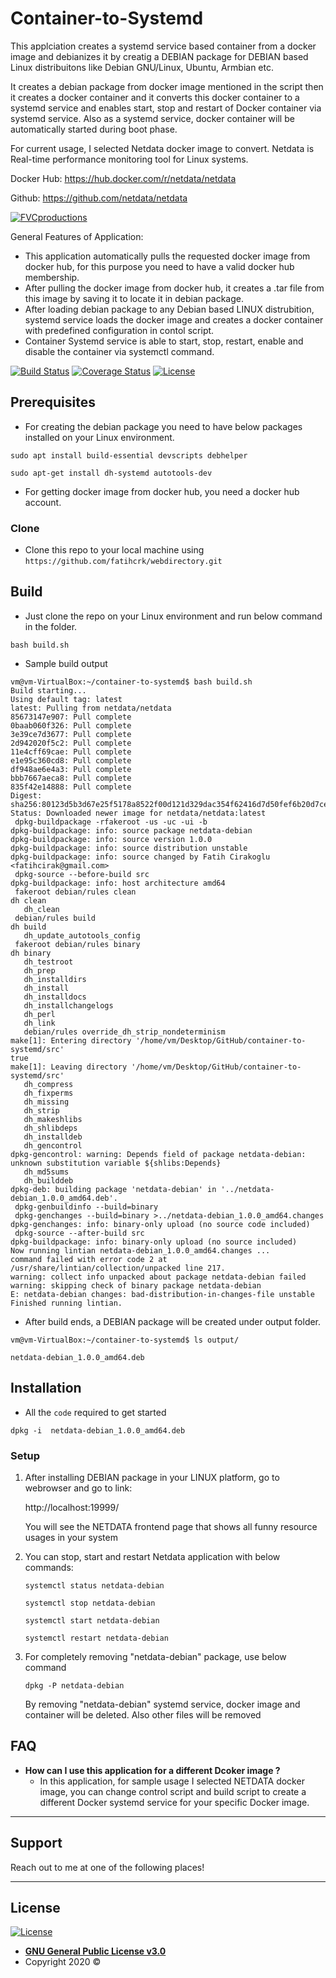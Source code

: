 # Container-to-Systemd
This applciation creates a systemd service based container from a docker image and debianizes it by creatig a DEBIAN package for DEBIAN based Linux distribuitons like Debian GNU/Linux, Ubuntu, Armbian etc. 

It creates a debian package from docker image mentioned in the script then it creates a docker container and it converts this docker container to a systemd service and enables start, stop and restart of Docker container via systemd service. Also as a systemd service, docker container will be automatically started during boot phase. 

For current usage, I selected Netdata docker image to convert. Netdata is Real-time performance monitoring tool for Linux systems. 

Docker Hub: https://hub.docker.com/r/netdata/netdata

Github: https://github.com/netdata/netdata

<a href="http://fatihcr.com"><img src="https://user-images.githubusercontent.com/1153921/70638670-85dd5080-1bf6-11ea-893e-94400f445574.gif" title="FVCproductions" alt="FVCproductions"></a>


General Features of Application: 
- This application automatically pulls the requested docker image from docker hub, for this purpose you need to have a valid 
  docker hub membership.
- After pulling the docker image from docker hub, it creates a .tar file from this image by saving it to locate it in debian package. 
- After loading debian package to any Debian based LINUX distrubition, systemd service loads the docker image and creates a docker 
  container with predefined configuration in contol script. 
- Container Systemd service is able to start, stop, restart, enable and disable the container via systemctl command. 


[![Build Status](http://img.shields.io/travis/badges/badgerbadgerbadger.svg?style=flat-square)](https://travis-ci.org/badges/badgerbadgerbadger)  [![Coverage Status](http://img.shields.io/coveralls/badges/badgerbadgerbadger.svg?style=flat-square)](https://coveralls.io/r/badges/badgerbadgerbadger)  [![License](http://img.shields.io/:license-mit-blue.svg?style=flat-square)](http://badges.mit-license.org) 

## Prerequisites
- For creating the debian package you need to have below packages installed on your Linux environment.
 ```
 sudo apt install build-essential devscripts debhelper
  ```
 ```
sudo apt-get install dh-systemd autotools-dev
 ```
 - For getting docker image from docker hub, you need a docker hub account. 
 
 ### Clone

- Clone this repo to your local machine using `https://github.com/fatihcrk/webdirectory.git`
 
## Build
- Just clone the repo on your Linux environment and run below command in the folder.
 ```
bash build.sh
  ```
- Sample build output

```
vm@vm-VirtualBox:~/container-to-systemd$ bash build.sh 
Build starting...
Using default tag: latest
latest: Pulling from netdata/netdata
85673147e907: Pull complete 
0baab060f326: Pull complete 
3e39ce7d3677: Pull complete 
2d942020f5c2: Pull complete 
11e4cff69cae: Pull complete 
e1e95c360cd8: Pull complete 
df948ae6e4a3: Pull complete 
bbb7667aeca8: Pull complete 
835f42e14888: Pull complete 
Digest: sha256:80123d5b3d67e25f5178a8522f00d121d329dac354f62416d7d50fef6b20d7ce
Status: Downloaded newer image for netdata/netdata:latest
 dpkg-buildpackage -rfakeroot -us -uc -ui -b
dpkg-buildpackage: info: source package netdata-debian
dpkg-buildpackage: info: source version 1.0.0
dpkg-buildpackage: info: source distribution unstable
dpkg-buildpackage: info: source changed by Fatih Cirakoglu  <fatihcirak@gmail.com>
 dpkg-source --before-build src
dpkg-buildpackage: info: host architecture amd64
 fakeroot debian/rules clean
dh clean
   dh_clean
 debian/rules build
dh build
   dh_update_autotools_config
 fakeroot debian/rules binary
dh binary
   dh_testroot
   dh_prep
   dh_installdirs
   dh_install
   dh_installdocs
   dh_installchangelogs
   dh_perl
   dh_link
   debian/rules override_dh_strip_nondeterminism
make[1]: Entering directory '/home/vm/Desktop/GitHub/container-to-systemd/src'
true
make[1]: Leaving directory '/home/vm/Desktop/GitHub/container-to-systemd/src'
   dh_compress
   dh_fixperms
   dh_missing
   dh_strip
   dh_makeshlibs
   dh_shlibdeps
   dh_installdeb
   dh_gencontrol
dpkg-gencontrol: warning: Depends field of package netdata-debian: unknown substitution variable ${shlibs:Depends}
   dh_md5sums
   dh_builddeb
dpkg-deb: building package 'netdata-debian' in '../netdata-debian_1.0.0_amd64.deb'.
 dpkg-genbuildinfo --build=binary
 dpkg-genchanges --build=binary >../netdata-debian_1.0.0_amd64.changes
dpkg-genchanges: info: binary-only upload (no source code included)
 dpkg-source --after-build src
dpkg-buildpackage: info: binary-only upload (no source included)
Now running lintian netdata-debian_1.0.0_amd64.changes ...
command failed with error code 2 at /usr/share/lintian/collection/unpacked line 217.
warning: collect info unpacked about package netdata-debian failed
warning: skipping check of binary package netdata-debian
E: netdata-debian changes: bad-distribution-in-changes-file unstable
Finished running lintian.

```
- After build ends, a DEBIAN package will be created under output folder.

```
vm@vm-VirtualBox:~/container-to-systemd$ ls output/

netdata-debian_1.0.0_amd64.deb

```

## Installation

- All the `code` required to get started
```
dpkg -i  netdata-debian_1.0.0_amd64.deb

```

### Setup

1. After installing DEBIAN package in your LINUX platform, go to webrowser and go to link: 

   http://localhost:19999/
   
   You will see the NETDATA frontend page that shows all funny resource usages in your system
   
2. You can stop, start and restart Netdata application with below commands: 
   ```
   systemctl status netdata-debian
   ```
   ```
   systemctl stop netdata-debian
   ```
   ```
   systemctl start netdata-debian
   ```
   ```
   systemctl restart netdata-debian
   ```  
   
3. For completely removing "netdata-debian" package, use below command
   ```
   dpkg -P netdata-debian
   ```  
   By removing "netdata-debian" systemd service, docker image and container will be deleted. Also other files will be removed 
   
## FAQ

- **How can I use this application for a different Dcoker image ?**
    - In this application, for sample usage I selected NETDATA docker image, you can change control script and build script to create a 
    different Docker systemd service for your specific Docker image. 

---

## Support

Reach out to me at one of the following places!

---

## License

[![License](http://img.shields.io/:license-mit-blue.svg?style=flat-square)](http://badges.mit-license.org)

- **[GNU General Public License v3.0](https://opensource.org/licenses/gpl-license)**
- Copyright 2020 © 
